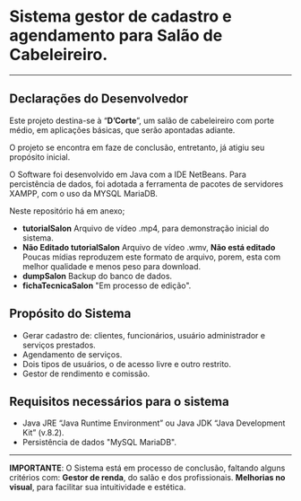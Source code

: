 # Sistema gestor de cadastro e agendamento para Salão de Cabeleireiro.
---
## Declarações do Desenvolvedor

Este projeto destina-se à “**D’Corte**”, um salão de cabeleireiro com porte médio, em aplicações básicas, que serão apontadas adiante.

O projeto se encontra em faze de conclusão, entretanto, já atigiu seu propósito inicial.

O Software foi desenvolvido em Java com a IDE NetBeans. Para percistência de dados, foi adotada a ferramenta de pacotes de servidores XAMPP, com o uso da MYSQL MariaDB.

Neste repositório há em anexo;
* **tutorialSalon** Arquivo de vídeo .mp4, para demonstração inicial do sistema.
* **Não Editado tutorialSalon** Arquivo de vídeo .wmv, **Não está editado** Poucas mídias reproduzem este formato de arquivo, porem, esta com melhor qualidade e menos peso para download.
* **dumpSalon** Backup do banco de dados.
* **fichaTecnicaSalon** "Em processo de edição".

## Propósito do Sistema

* Gerar cadastro de: clientes, funcionários, usuário administrador e serviços prestados.
* Agendamento de serviços.
* Dois tipos de usuários, o de acesso livre e outro restrito.
* Gestor de rendimento e comissão.

## Requisitos necessários para o sistema

* Java JRE “Java Runtime Environment” ou Java JDK “Java Development Kit” (v.8.2).
* Persistência de dados "MySQL MariaDB".
---

**IMPORTANTE**: O Sistema está em processo de conclusão, faltando alguns critérios com: 
**Gestor de renda**, do salão e dos profissionais. **Melhorias no visual**, para facilitar sua intuitividade e estética.
